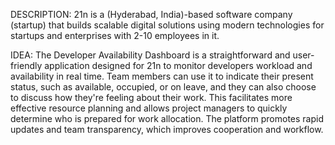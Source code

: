 DESCRIPTION: 21n is a (Hyderabad, India)-based software company (startup) that builds scalable digital solutions using modern technologies for startups and enterprises with 2-10 employees in it.

IDEA: The Developer Availability Dashboard is a straightforward and user-friendly application designed for 21n to monitor developers workload and availability in real time. Team members can use it to indicate their present status, such as available, occupied, or on leave, and they can also choose to discuss how they're feeling about their work. This facilitates more effective resource planning and allows project managers to quickly determine who is prepared for work allocation. The platform promotes rapid updates and team transparency, which improves cooperation and workflow.

